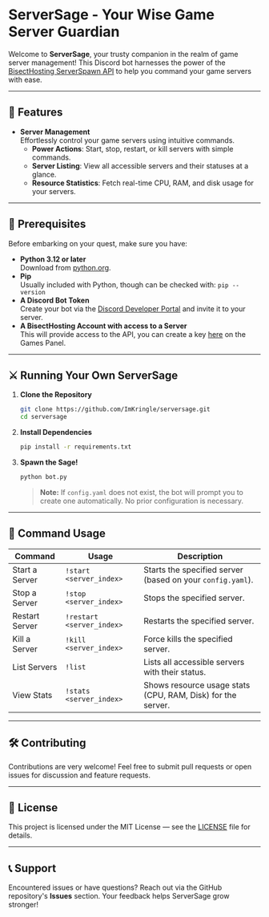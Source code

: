 # ServerSage - Your Wise Game Server Guardian

Welcome to **ServerSage**, your trusty companion in the realm of game server management! This Discord bot harnesses the power of the [BisectHosting ServerSpawn API](https://games.bisecthosting.com/docs) to help you command your game servers with ease.

---

## 🌟 Features

- **Server Management**  
  Effortlessly control your game servers using intuitive commands.  
  - **Power Actions**: Start, stop, restart, or kill servers with simple commands.  
  - **Server Listing**: View all accessible servers and their statuses at a glance.  
  - **Resource Statistics**: Fetch real-time CPU, RAM, and disk usage for your servers.

---

## 🧙 Prerequisites

Before embarking on your quest, make sure you have:

- **Python 3.12 or later**  
  Download from [python.org](https://www.python.org/downloads/).  
- **Pip**  
  Usually included with Python, though can be checked with: `pip --version`
- **A Discord Bot Token**  
  Create your bot via the [Discord Developer Portal](https://discord.com/developers/applications) and invite it to your server.  
- **A BisectHosting Account with access to a Server**  
  This will provide access to the API, you can create a key [here](https://games.bisecthosting.com/account/api) on the Games Panel.

---

## ⚔️ Running Your Own ServerSage

1. **Clone the Repository**

    ```bash
    git clone https://github.com/ImKringle/serversage.git
    cd serversage
    ```

2. **Install Dependencies**

    ```bash
    pip install -r requirements.txt
    ```

3. **Spawn the Sage!**

    ```bash
    python bot.py
    ```

    > **Note:** If `config.yaml` does not exist, the bot will prompt you to create one automatically. No prior configuration is necessary.

---

## 📜 Command Usage

| Command        | Usage                   | Description                                                   |
| -------------- | ----------------------- | ------------------------------------------------------------- |
| Start a Server | `!start <server_index>` | Starts the specified server (based on your `config.yaml`).    |
| Stop a Server  | `!stop <server_index>`  | Stops the specified server.                                   |
| Restart Server | `!restart <server_index>` | Restarts the specified server.                              |
| Kill a Server  | `!kill <server_index>`  | Force kills the specified server.                             |
| List Servers   | `!list`                 | Lists all accessible servers with their status.               |
| View Stats     | `!stats <server_index>` | Shows resource usage stats (CPU, RAM, Disk) for the server.  |

---

## 🛠️ Contributing

Contributions are very welcome! Feel free to submit pull requests or open issues for discussion and feature requests.

---

## 📄 License

This project is licensed under the MIT License — see the [LICENSE](LICENSE) file for details.

---

## 📞 Support

Encountered issues or have questions? Reach out via the GitHub repository's **Issues** section. Your feedback helps ServerSage grow stronger!
